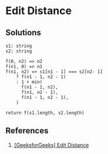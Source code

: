 # Edit Distance

## Solutions

```text
s1: string
s2: string

f(0, n2) => n2
f(n1, 0) => n1
f(n1, n2) => s1[n1 - 1] === s2[n2- 1]
    ? f(n1 - 1, n2 - 1)
    : 1 + min(
      f(n1 - 1, n2),
      f(n1, n2 - 1),
      f(n1 - 1, n2 - 1),
    )

return f(s1.length, s2.length)
```

## References

1. [[GeeksforGeeks] Edit Distance](https://www.geeksforgeeks.org/edit-distance-dp-5/)
